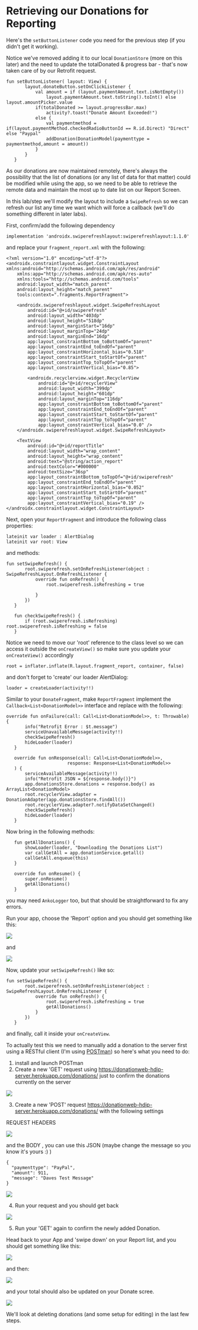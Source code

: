 # Retrieving our Donations for Reporting

Here's the `setButtonListener` code you need for the previous step (if you didn't get it working).

Notice we've removed adding it to our local `DonationStore` (more on this later) and the need to update the totalDonated & progress bar - that's now taken care of by our Retrofit request.

~~~
fun setButtonListener( layout: View) {
       layout.donateButton.setOnClickListener {
           val amount = if (layout.paymentAmount.text.isNotEmpty())
               layout.paymentAmount.text.toString().toInt() else layout.amountPicker.value
           if(totalDonated >= layout.progressBar.max)
               activity?.toast("Donate Amount Exceeded!")
           else {
               val paymentmethod = if(layout.paymentMethod.checkedRadioButtonId == R.id.Direct) "Direct" else "Paypal"
               addDonation(DonationModel(paymenttype = paymentmethod,amount = amount))
           }
       }
   }
~~~

As our donations are now maintained remotely, there's always the possibility that the list of donations (or any list of data for that matter) could be modified while using the app, so we need to be able to retrieve the remote data and maintain the most up to date list on our Report Screen.

In this lab/step we'll modify the layout to include a `SwipeRefresh` so we can refresh our list any time we want which will force a callback (we'll do something different in later labs).

First, confirm/add the following dependency

~~~
implementation 'androidx.swiperefreshlayout:swiperefreshlayout:1.1.0'
~~~

and replace your `fragment_report.xml` with the following:

~~~
<?xml version="1.0" encoding="utf-8"?>
<androidx.constraintlayout.widget.ConstraintLayout xmlns:android="http://schemas.android.com/apk/res/android"
    xmlns:app="http://schemas.android.com/apk/res-auto"
    xmlns:tools="http://schemas.android.com/tools"
    android:layout_width="match_parent"
    android:layout_height="match_parent"
    tools:context=".fragments.ReportFragment">

    <androidx.swiperefreshlayout.widget.SwipeRefreshLayout
        android:id="@+id/swiperefresh"
        android:layout_width="403dp"
        android:layout_height="518dp"
        android:layout_marginStart="16dp"
        android:layout_marginTop="24dp"
        android:layout_marginEnd="16dp"
        app:layout_constraintBottom_toBottomOf="parent"
        app:layout_constraintEnd_toEndOf="parent"
        app:layout_constraintHorizontal_bias="0.518"
        app:layout_constraintStart_toStartOf="parent"
        app:layout_constraintTop_toTopOf="parent"
        app:layout_constraintVertical_bias="0.85">

        <androidx.recyclerview.widget.RecyclerView
            android:id="@+id/recyclerView"
            android:layout_width="399dp"
            android:layout_height="601dp"
            android:layout_marginTop="116dp"
            app:layout_constraintBottom_toBottomOf="parent"
            app:layout_constraintEnd_toEndOf="parent"
            app:layout_constraintStart_toStartOf="parent"
            app:layout_constraintTop_toTopOf="parent"
            app:layout_constraintVertical_bias="0.0" />
    </androidx.swiperefreshlayout.widget.SwipeRefreshLayout>

    <TextView
        android:id="@+id/reportTitle"
        android:layout_width="wrap_content"
        android:layout_height="wrap_content"
        android:text="@string/action_report"
        android:textColor="#000000"
        android:textSize="36sp"
        app:layout_constraintBottom_toTopOf="@+id/swiperefresh"
        app:layout_constraintEnd_toEndOf="parent"
        app:layout_constraintHorizontal_bias="0.052"
        app:layout_constraintStart_toStartOf="parent"
        app:layout_constraintTop_toTopOf="parent"
        app:layout_constraintVertical_bias="0.19" />
</androidx.constraintlayout.widget.ConstraintLayout>
~~~

Next, open your `ReportFragment` and introduce the following class properties:

~~~
lateinit var loader : AlertDialog
lateinit var root: View
~~~

and methods:

~~~
fun setSwipeRefresh() {
       root.swiperefresh.setOnRefreshListener(object : SwipeRefreshLayout.OnRefreshListener {
           override fun onRefresh() {
               root.swiperefresh.isRefreshing = true

           }
       })
   }

   fun checkSwipeRefresh() {
       if (root.swiperefresh.isRefreshing) root.swiperefresh.isRefreshing = false
   }
~~~

Notice we need to move our 'root' reference to the class level so we can access it outside the `onCreateView()` so make sure you update your `onCreateView()` accordingly

~~~
root = inflater.inflate(R.layout.fragment_report, container, false)
~~~

and don't forget to 'create' our loader AlertDialog:

~~~
loader = createLoader(activity!!)
~~~

Similar to your `DonateFragment`, make `ReportFragment` implement the `Callback<List<DonationModel>>` interface and replace with the following:
~~~
override fun onFailure(call: Call<List<DonationModel>>, t: Throwable) {
       info("Retrofit Error : $t.message")
       serviceUnavailableMessage(activity!!)
       checkSwipeRefresh()
       hideLoader(loader)
   }

   override fun onResponse(call: Call<List<DonationModel>>,
                       response: Response<List<DonationModel>>
   ) {
       serviceAvailableMessage(activity!!)
       info("Retrofit JSON = ${response.body()}")
       app.donationsStore.donations = response.body() as ArrayList<DonationModel>
       root.recyclerView.adapter = DonationAdapter(app.donationsStore.findAll())
       root.recyclerView.adapter?.notifyDataSetChanged()
       checkSwipeRefresh()
       hideLoader(loader)
   }
~~~

Now bring in the following methods:

~~~
   fun getAllDonations() {
       showLoader(loader, "Downloading the Donations List")
       var callGetAll = app.donationService.getall()
       callGetAll.enqueue(this)
   }

   override fun onResume() {
       super.onResume()
       getAllDonations()
   }
~~~

you may need `AnkoLogger` too, but that should be straightforward to fix any errors.

Run your app, choose the 'Report' option and you should get something like this:

![](img/k08s401.png)

and

![](img/k08s402.png)



Now, update your `setSwipeRefresh()` like so:

~~~
fun setSwipeRefresh() {
       root.swiperefresh.setOnRefreshListener(object : SwipeRefreshLayout.OnRefreshListener {
           override fun onRefresh() {
               root.swiperefresh.isRefreshing = true
               getAllDonations()
           }
       })
   }
~~~

and finally, call it inside your `onCreateView`.


To actually test this we need to manually add a donation to the server first using a RESTful client (I'm using [POSTman](https://www.getpostman.com)) so here's what you need to do:

1. install and launch POSTman
2. Create a new 'GET' request using https://donationweb-hdip-server.herokuapp.com/donations/ just to confirm the donations currently on the server

![](img/k08s403.png)

3. Create a new 'POST' request https://donationweb-hdip-server.herokuapp.com/donations/ with the following settings

REQUEST HEADERS

![](img/k08s404.png)

and the BODY , you can use this JSON (maybe change the message so you know it's yours :) )

~~~
{
  "paymenttype": "PayPal",
  "amount": 911,
  "message": "Daves Test Message"
}
~~~

![](img/k08s405.png)

4. Run your request and you should get back

![](img/k08s406.png)

5. Run your 'GET' again to confirm the newly added Donation.

Head back to your App and 'swipe down' on your Report list, and you should get something like this:

![](img/k08s407.png)

and then:

![](img/k08s408.png)

and your total should also be updated on your Donate scree.

![](img/k08s409.png)

We'll look at deleting donations (and some setup for editing) in the last few steps.
